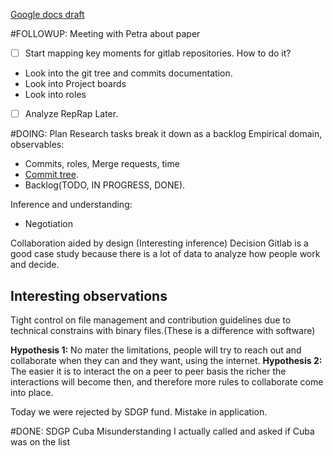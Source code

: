 [Google docs draft](https://docs.google.com/document/d/162hOvz6IVaDsSUPBgKx89qDkWaYNyU9d5v298KeXlNE/edit)

#FOLLOWUP: Meeting with Petra about paper
- [ ] Start mapping key moments for gitlab repositories.
How to do it?
* Look into the git tree and commits documentation.
* Look into Project boards
* Look into roles

- [ ] Analyze RepRap Later.


#DOING: Plan Research tasks break it down as a backlog
Empirical domain, observables:
* Commits, roles, Merge requests, time
* [Commit tree](https://gitlab.com/gitlab-org/gitlab-design/network/master).
* Backlog(TODO, IN PROGRESS, DONE).

Inference and understanding:
* Negotiation


Collaboration aided by design (Interesting inference)
Decision Gitlab is a good case study because there is a lot of data to analyze how people work and decide.

## Interesting observations
Tight control on file management and contribution guidelines due to technical constrains with binary files.(These is a difference with software)

**Hypothesis 1:** No mater the limitations, people will try to reach out and collaborate when they can and they want, using the internet.
**Hypothesis 2:** The easier it is to interact the on a peer to peer basis the richer the interactions will become then, and therefore more rules to collaborate come into place.



Today we were rejected by SDGP fund. Mistake in application.

#DONE: SDGP Cuba Misunderstanding
I actually called and asked if Cuba was on the list
